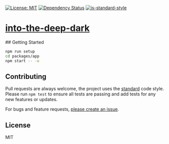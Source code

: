 
[![License: MIT](https://img.shields.io/badge/License-MIT-yellow.svg)](https://opensource.org/licenses/MIT)
[![Dependency Status](https://david-dm.org/mattstyles/into-the-deep-dark.svg)](https://david-dm.org/mattstyles/into-the-deep-dark)
[![js-standard-style](https://img.shields.io/badge/code%20style-standard-brightgreen.svg)](http://standardjs.com/)

# [into-the-deep-dark](https://mattstyles.github.io/into-the-deep-dark)

## Getting Started

```sh
npm run setup
cd packages/app
npm start -- -o
```

## Contributing

Pull requests are always welcome, the project uses the [standard](http://standardjs.com) code style. Please run `npm test` to ensure all tests are passing and add tests for any new features or updates.

For bugs and feature requests, [please create an issue](https://github.com/mattstyles/into-the-deep-dark/issues).

## License

MIT
